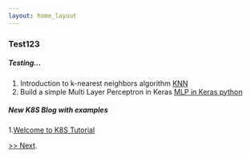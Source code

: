```yaml
---
layout: home_layout
---
```


### [](#header-2) Test123

##### Testing...

1.  Introduction to k-nearest neighbors algorithm [KNN](./page/knn)
2.  Build a simple Multi Layer Perceptron in Keras [MLP in Keras python](./page/mlp_keras)


##### New K8S Blog with examples
1.[Welcome to K8S Tutorial](./page/k8s/index)

[>> Next](#).
